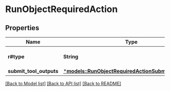 # RunObjectRequiredAction

## Properties
Name | Type | Description | Notes
------------ | ------------- | ------------- | -------------
**r#type** | **String** | For now, this is always `submit_tool_outputs`. | 
**submit_tool_outputs** | [***models::RunObjectRequiredActionSubmitToolOutputs**](RunObject_required_action_submit_tool_outputs.md) |  | 

[[Back to Model list]](../README.md#documentation-for-models) [[Back to API list]](../README.md#documentation-for-api-endpoints) [[Back to README]](../README.md)


